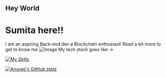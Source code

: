 ## Hey World 
# Sumita here!!

I am an aspiring Back-end dev a Blockchain enthusiast!
Read a bit more to get to know me 
<img
  src="/path/to/img.jpg"
  alt="Image"
  title="Optional title"
  style="display: inline-block; margin: 0 auto; max-width: 300px">
My tech stack goes like ->



[![My Skills](https://skillicons.dev/icons?i=c,java,py,solidity,ai,linux,ubuntu,git,github&perline=4)](https://skillicons.dev)


[![Anurag's GitHub stats](https://github-readme-stats.vercel.app/api?username=httpsumita&theme=tokyonight&show_icons=true&show=prs_merged)](https://github.com/anuraghazra/github-readme-stats)

